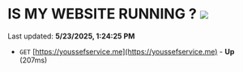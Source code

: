 # IS MY WEBSITE RUNNING ? [![](https://img.shields.io/static/v1?label=Sponsor&message=%E2%9D%A4&logo=GitHub&color=%23fe8e86)](https://github.com/sponsors/Youssef-Lehmam)

Last updated: **5/23/2025, 1:24:25 PM**

- `GET` [https://youssefservice.me](https://youssefservice.me) - **Up** (207ms)
